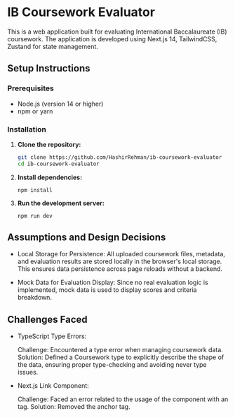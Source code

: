 # IB Coursework Evaluator

This is a web application built for evaluating International Baccalaureate (IB) coursework. The application is developed using Next.js 14, TailwindCSS, Zustand for state management.

## Setup Instructions

### Prerequisites

- Node.js (version 14 or higher)
- npm or yarn

### Installation

1. **Clone the repository:**

   ```bash
   git clone https://github.com/HashirRehman/ib-coursework-evaluator
   cd ib-coursework-evaluator

2. **Install dependencies:**
   ```
   npm install
   ```

3. **Run the development server:**
   ```
   npm run dev
   ```

## Assumptions and Design Decisions

- Local Storage for Persistence:
  All uploaded coursework files, metadata, and evaluation results are stored locally in the browser's local storage. This ensures data   persistence across page reloads without a backend.

- Mock Data for Evaluation Display:
  Since no real evaluation logic is implemented, mock data is used to display scores and criteria breakdown.

## Challenges Faced
- TypeScript Type Errors:

  Challenge: Encountered a type error when managing coursework data.
  Solution: Defined a Coursework type to explicitly describe the shape of the data, ensuring proper type-checking and avoiding never type issues.
- Next.js Link Component:

  Challenge: Faced an error related to the usage of the <Link> component with an <a> tag.
  Solution: Removed the anchor tag.
